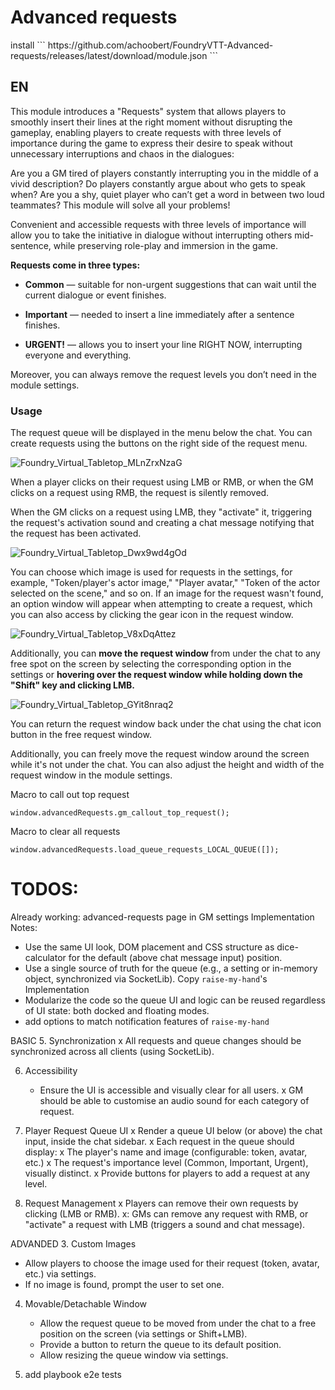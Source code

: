 <h1>Advanced requests</h1>
install
```
https://github.com/achoobert/FoundryVTT-Advanced-requests/releases/latest/download/module.json
```

<h2>EN</h2>
<p>This module introduces a "Requests" system that allows players to smoothly insert their lines at the right moment without disrupting the gameplay, enabling players to create requests with three levels of importance during the game to express their desire to speak without unnecessary interruptions and chaos in the dialogues:</p> <p>Are you a GM tired of players constantly interrupting you in the middle of a vivid description? Do players constantly argue about who gets to speak when? Are you a shy, quiet player who can’t get a word in between two loud teammates? This module will solve all your problems!</p> <p>Convenient and accessible requests with three levels of importance will allow you to take the initiative in dialogue without interrupting others mid-sentence, while preserving role-play and immersion in the game.</p> <p><strong>Requests come in three types:</strong></p> <ul> <li> <p><strong>Common</strong> — suitable for non-urgent suggestions that can wait until the current dialogue or event finishes.</p> </li> <li> <p><strong>Important</strong> — needed to insert a line immediately after a sentence finishes.</p> </li> <li> <p><strong>URGENT!</strong> — allows you to insert your line RIGHT NOW, interrupting everyone and everything.</p> </li> </ul> <p>Moreover, you can always remove the request levels you don’t need in the module settings.</p> <h3>Usage</h3> <p>The request queue will be displayed in the menu below the chat. You can create requests using the buttons on the right side of the request menu.</p> 

![Foundry_Virtual_Tabletop_MLnZrxNzaG](https://github.com/user-attachments/assets/f81cace1-f74b-45e8-8f84-5eaafa2e7621)
<p>When a player clicks on their request using LMB or RMB, or when the GM clicks on a request using RMB, the request is silently removed.</p> <p>When the GM clicks on a request using LMB, they "activate" it, triggering the request's activation sound and creating a chat message notifying that the request has been activated.</p> 

![Foundry_Virtual_Tabletop_Dwx9wd4gOd](https://github.com/user-attachments/assets/a58fc66a-d755-49d5-9ef5-2e88d3ae9b1e)
<p>You can choose which image is used for requests in the settings, for example, "Token/player's actor image," "Player avatar," "Token of the actor selected on the scene," and so on. If an image for the request wasn't found, an option window will appear when attempting to create a request, which you can also access by clicking the gear icon in the request window.</p> 

![Foundry_Virtual_Tabletop_V8xDqAttez](https://github.com/user-attachments/assets/4fae1615-b362-4784-a075-2cbc31c5c38b)
<p>Additionally, you can <strong>move the request window </strong>from under the chat to any free spot on the screen by selecting the corresponding option in the settings or <strong>hovering over the request window while holding down the "Shift" key and clicking LMB.</strong></p> 

![Foundry_Virtual_Tabletop_GYit8nraq2](https://github.com/user-attachments/assets/bf801d43-00c0-4e5e-aac7-5bf3c7c0e44c)
<p>You can return the request window back under the chat using the chat icon button in the free request window.</p> <p>Additionally, you can freely move the request window around the screen while it's not under the chat. You can also adjust the height and width of the request window in the module settings.</p>

Macro to call out top request
```
window.advancedRequests.gm_callout_top_request();
```

Macro to clear all requests
```
window.advancedRequests.load_queue_requests_LOCAL_QUEUE([]);
```

# TODOS:

Already working: advanced-requests page in GM settings
Implementation Notes:
- Use the same UI look, DOM placement and CSS structure as dice-calculator for the default (above chat message input) position.
- Use a single source of truth for the queue (e.g., a setting or in-memory object, synchronized via SocketLib). Copy `raise-my-hand`'s Implementation
- Modularize the code so the queue UI and logic can be reused regardless of UI state:  both docked and floating modes. 
- add options to match notification features of `raise-my-hand`

BASIC
5. Synchronization
   x All requests and queue changes should be synchronized across all clients (using SocketLib).

6. Accessibility
   - Ensure the UI is accessible and visually clear for all users.
   x GM should be able to customise an audio sound for each category of request.

1. Player Request Queue UI
   x Render a queue UI below (or above) the chat input, inside the chat sidebar.
   x Each request in the queue should display:
     x The player's name and image (configurable: token, avatar, etc.)
     x The request's importance level (Common, Important, Urgent), visually distinct.
   x Provide buttons for players to add a request at any level.

2. Request Management
   x Players can remove their own requests by clicking (LMB or RMB).
   x: GMs can remove any request with RMB, or "activate" a request with LMB (triggers a sound and chat message).


ADVANDED
3. Custom Images
   - Allow players to choose the image used for their request (token, avatar, etc.) via settings.
   - If no image is found, prompt the user to set one.
4. Movable/Detachable Window
   - Allow the request queue to be moved from under the chat to a free position on the screen (via settings or Shift+LMB).
   - Provide a button to return the queue to its default position.
   - Allow resizing the queue window via settings.

7. add playbook e2e tests
